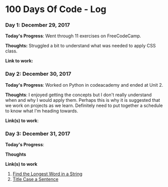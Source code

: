 # 100 Days Of Code - Log

### Day 1: December 29, 2017 

**Today's Progress**: Went through 11 exercises on FreeCodeCamp. 

**Thoughts:** Struggled a bit to understand what was needed to apply CSS class. 

**Link to work:** 

### Day 2: December 30, 2017 

**Today's Progress**: Worked on Python in codeacademy and ended at Unit 2.

**Thoughts**: I enjoyed getting the concepts but I don't really understand when and why I would apply them. Perhaps this is why it is suggested that we work on projects as we learn.  Definitely need to put together a schedule to know what I'm heading towards.  

**Link(s) to work**: 


### Day 3: December 31, 2017 

**Today's Progress**: 

**Thoughts** 

**Link(s) to work**
1. [Find the Longest Word in a String](https://www.freecodecamp.com/challenges/find-the-longest-word-in-a-string)
2. [Title Case a Sentence](https://www.freecodecamp.com/challenges/title-case-a-sentence)
